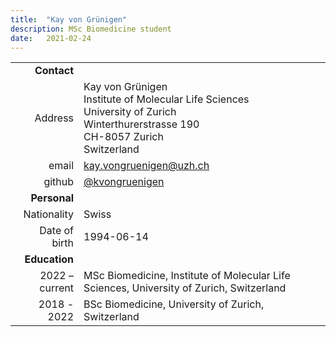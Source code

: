 ```yaml
---
title:  "Kay von Grünigen"
description: MSc Biomedicine student
date:   2021-02-24
---
```



<!--more-->

|      |     |
| ---: | --- |
| __Contact__ |     |
| Address | Kay von Grünigen<br/>Institute of Molecular Life Sciences<br/>University of Zurich<br/>Winterthurerstrasse 190<br/>CH-8057 Zurich<br/>Switzerland |
| email | kay.vongruenigen@uzh.ch |
| github | [@kvongruenigen](http://github.com/kvongruenigen) |
| __Personal__ |     |
| Nationality | Swiss |
| Date of birth | 1994-06-14 |
| __Education__ |     |
| 2022 – current | MSc Biomedicine, Institute of Molecular Life Sciences, University of Zurich, Switzerland |
| 2018 - 2022 | BSc Biomedicine, University of Zurich, Switzerland |